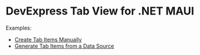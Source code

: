 # DevExpress Tab View for .NET MAUI

Examples:

- [Create Tab Items Manually](./CS/CreateTabItemsManually)  
- [Generate Tab Items from a Data Source](./CS/GenerateTabItemsFromDataSource)  
